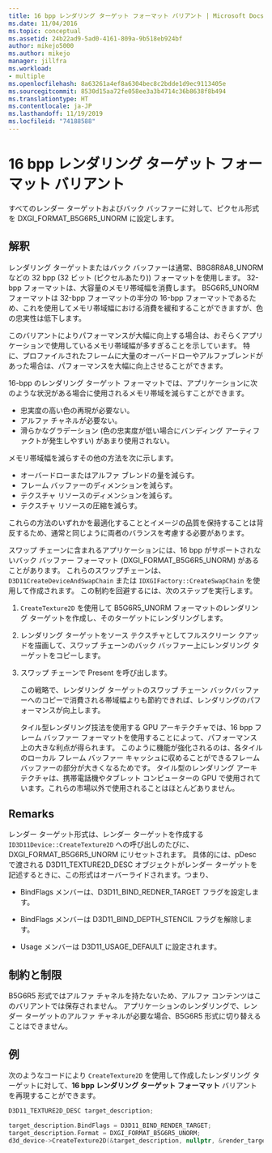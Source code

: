 ```yaml
---
title: 16 bpp レンダリング ターゲット フォーマット バリアント | Microsoft Docs
ms.date: 11/04/2016
ms.topic: conceptual
ms.assetid: 24b22ad9-5ad0-4161-809a-9b518eb924bf
author: mikejo5000
ms.author: mikejo
manager: jillfra
ms.workload:
- multiple
ms.openlocfilehash: 8a63261a4ef8a6304bec8c2bdde1d9ec9113405e
ms.sourcegitcommit: 8530d15aa72fe058ee3a3b4714c36b8638f8b494
ms.translationtype: HT
ms.contentlocale: ja-JP
ms.lasthandoff: 11/19/2019
ms.locfileid: "74188588"
---
```

# <a name="16-bpp-render-target-format-variant"></a>16 bpp レンダリング ターゲット フォーマット バリアント
すべてのレンダー ターゲットおよびバック バッファーに対して、ピクセル形式を DXGI_FORMAT_B5G6R5_UNORM に設定します。

## <a name="interpretation"></a>解釈
 レンダリング ターゲットまたはバック バッファーは通常、B8G8R8A8_UNORM などの 32 bpp (32 ビット (ピクセルあたり)) フォーマットを使用します。 32-bpp フォーマットは、大容量のメモリ帯域幅を消費します。 B5G6R5_UNORM フォーマットは 32-bpp フォーマットの半分の 16-bpp フォーマットであるため、これを使用してメモリ帯域幅における消費を緩和することができますが、色の忠実性は低下します。

 このバリアントによりパフォーマンスが大幅に向上する場合は、おそらくアプリケーションで使用しているメモリ帯域幅が多すぎることを示しています。 特に、プロファイルされたフレームに大量のオーバードローやアルファブレンドがあった場合は、パフォーマンスを大幅に向上させることができます。

16-bpp のレンダリング ターゲット フォーマットでは、アプリケーションに次のような状況がある場合に使用されるメモリ帯域を減らすことができます。
- 忠実度の高い色の再現が必要ない。
- アルファ チャネルが必要ない。
- 滑らかなグラデーション (色の忠実度が低い場合にバンディング アーティファクトが発生しやすい) があまり使用されない。

メモリ帯域幅を減らすその他の方法を次に示します。
- オーバードローまたはアルファ ブレンドの量を減らす。
- フレーム バッファーのディメンションを減らす。
- テクスチャ リソースのディメンションを減らす。
- テクスチャ リソースの圧縮を減らす。

これらの方法のいずれかを最適化することとイメージの品質を保持することは背反するため、通常と同じように両者のバランスを考慮する必要があります。

スワップ チェーンに含まれるアプリケーションには、16 bpp がサポートされないバック バッファー フォーマット (DXGI_FORMAT_B5G6R5_UNORM) があることがあります。 これらのスワップチェーンは、`D3D11CreateDeviceAndSwapChain` または `IDXGIFactory::CreateSwapChain` を使用して作成されます。 この制約を回避するには、次のステップを実行します。
1. `CreateTexture2D` を使用して B5G6R5_UNORM フォーマットのレンダリング ターゲットを作成し、そのターゲットにレンダリングします。
2. レンダリング ターゲットをソース テクスチャとしてフルスクリーン クアッドを描画して、スワップ チェーンのバック バッファー上にレンダリング ターゲットをコピーします。
3. スワップ チェーンで Present を呼び出します。

   この戦略で、レンダリング ターゲットのスワップ チェーン バックバッファーへのコピーで消費される帯域幅よりも節約できれば、レンダリングのパフォーマンスが向上します。

   タイル型レンダリング技法を使用する GPU アーキテクチャでは、16 bpp フレーム バッファー フォーマットを使用することによって、パフォーマンス上の大きな利点が得られます。 このように機能が強化されるのは、各タイルのローカル フレーム バッファー キャッシュに収めることができるフレーム バッファーの部分が大きくなるためです。 タイル型のレンダリング アーキテクチャは、携帯電話機やタブレット コンピューターの GPU で使用されています。これらの市場以外で使用されることはほとんどありません。

## <a name="remarks"></a>Remarks
 レンダー ターゲット形式は、レンダー ターゲットを作成する `ID3D11Device::CreateTexture2D` への呼び出しのたびに、DXGI_FORMAT_B5G6R5_UNORM にリセットされます。 具体的には、pDesc で渡される D3D11_TEXTURE2D_DESC オブジェクトがレンダー ターゲットを記述するときに、この形式はオーバーライドされます。つまり、

- BindFlags メンバーは、D3D11_BIND_REDNER_TARGET フラグを設定します。

- BindFlags メンバーは D3D11_BIND_DEPTH_STENCIL フラグを解除します。

- Usage メンバーは D3D11_USAGE_DEFAULT に設定されます。

## <a name="restrictions-and-limitations"></a>制約と制限
 B5G6R5 形式ではアルファ チャネルを持たないため、アルファ コンテンツはこのバリアントでは保存されません。 アプリケーションのレンダリングで、レンダー ターゲットのアルファ チャネルが必要な場合、B5G6R5 形式に切り替えることはできません。

## <a name="example"></a>例
 次のようなコードにより `CreateTexture2D` を使用して作成したレンダリング ターゲットに対して、**16 bpp レンダリング ターゲット フォーマット** バリアントを再現することができます。

```cpp
D3D11_TEXTURE2D_DESC target_description;

target_description.BindFlags = D3D11_BIND_RENDER_TARGET;
target_description.Format = DXGI_FORMAT_B5G6R5_UNORM;
d3d_device->CreateTexture2D(&target_description, nullptr, &render_target);
```
